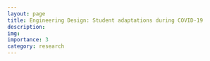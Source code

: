 ```yaml
---
layout: page
title: Engineering Design: Student adaptations during COVID-19
description: 
img:
importance: 3
category: research
---
```


